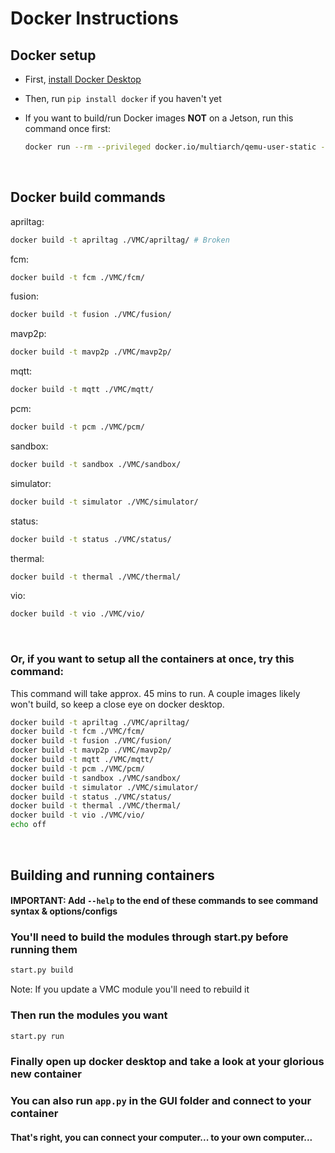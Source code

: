 # Docker Instructions
## Docker setup
- First, [install Docker Desktop](https://docs.docker.com/desktop/install/windows-install/)
- Then, run `pip install docker` if you haven't yet
- If you want to build/run Docker images **NOT** on a Jetson, run this command once first:

    ```bash
    docker run --rm --privileged docker.io/multiarch/qemu-user-static --reset -p yes
    ```
<br/>

## Docker build commands

apriltag:
```bash
docker build -t apriltag ./VMC/apriltag/ # Broken
```

fcm:
```bash
docker build -t fcm ./VMC/fcm/
```

fusion:
```bash
docker build -t fusion ./VMC/fusion/
```

mavp2p:
```bash
docker build -t mavp2p ./VMC/mavp2p/
```

mqtt:
```bash
docker build -t mqtt ./VMC/mqtt/
```

pcm:
```bash
docker build -t pcm ./VMC/pcm/
```

sandbox:
```bash
docker build -t sandbox ./VMC/sandbox/
```

simulator:
```bash
docker build -t simulator ./VMC/simulator/
```

status:
```bash
docker build -t status ./VMC/status/
```

thermal:
```bash
docker build -t thermal ./VMC/thermal/
```

vio:
```bash
docker build -t vio ./VMC/vio/
```

<br/>

### Or, if you want to setup all the containers at once, try this command:
This command will take approx. 45 mins to run. A couple images likely won't build, so keep a close eye on docker desktop.
<!-- Note that an image failing to build won't interupt other images -->
```bash
docker build -t apriltag ./VMC/apriltag/
docker build -t fcm ./VMC/fcm/
docker build -t fusion ./VMC/fusion/
docker build -t mavp2p ./VMC/mavp2p/
docker build -t mqtt ./VMC/mqtt/
docker build -t pcm ./VMC/pcm/
docker build -t sandbox ./VMC/sandbox/
docker build -t simulator ./VMC/simulator/
docker build -t status ./VMC/status/
docker build -t thermal ./VMC/thermal/
docker build -t vio ./VMC/vio/
echo off
```

<br/>

## Building and running containers

#### IMPORTANT: Add `--help` to the end of these commands to see command syntax & options/configs

### You'll need to build the modules through start.py before running them
```bash
start.py build
```

Note: If you update a VMC module you'll need to rebuild it

### Then run the modules you want
```bash
start.py run
```

### Finally open up docker desktop and take a look at your glorious new container
### You can also run `app.py` in the GUI folder and connect to your container
#### That's right, you can connect your computer... to your own computer...

<!-- Might add some example commands here in the future idk
## examples

-->
<!-- Ignore this section it's full of lies
